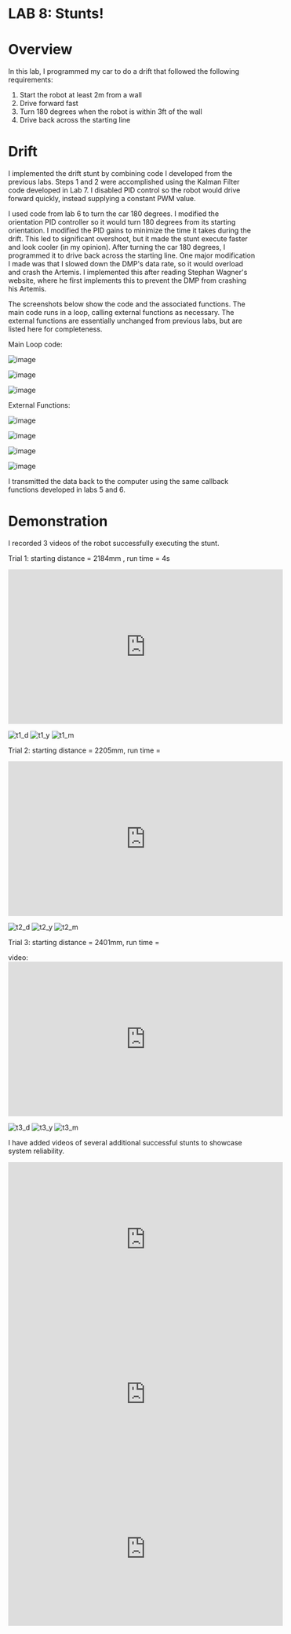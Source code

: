 # LAB 8: Stunts!

# Overview 
In this lab, I programmed my car to do a drift that followed the following requirements:

1. Start the robot at least 2m from a wall
2. Drive forward fast
2. Turn 180 degrees when the robot is within 3ft of the wall
3. Drive back across the starting line

# Drift

I implemented the drift stunt by combining code I developed from the previous labs. Steps 1 and 2 were accomplished using the Kalman Filter code developed in Lab 7. I disabled PID control so the robot would drive forward quickly, instead supplying a constant PWM value. 

I used code from lab 6 to turn the car 180 degrees. I modified the orientation PID controller so it would turn 180 degrees from its starting orientation. I modified the PID gains to minimize the time it takes during the drift. This led to significant overshoot, but it made the stunt execute faster and look cooler (in my opinion). After turning the car 180 degrees, I programmed it to drive back across the starting line. One major modification I made was that I slowed down the DMP's data rate, so it would overload and crash the Artemis. I implemented this after reading Stephan Wagner's website, where he first implements this to prevent the DMP from crashing his Artemis. 

The screenshots below show the code and the associated functions. The main code runs in a loop, calling external functions as necessary. The external functions are essentially unchanged from previous labs, but are listed here for completeness. 

Main Loop code: 

![image](https://github.com/user-attachments/assets/16353c8f-d7db-4a15-8da6-16918d90001d)

![image](https://github.com/user-attachments/assets/ad16c594-480c-4135-bb2a-c48aa7c84537)

![image](https://github.com/user-attachments/assets/d50e36b8-40c3-480f-a8f3-d1361afd492d)

External Functions:

![image](https://github.com/user-attachments/assets/0904b90e-906c-449a-a757-8c7d1cda97a1)

![image](https://github.com/user-attachments/assets/74c5e37b-2183-406c-b465-3b164653768d)

![image](https://github.com/user-attachments/assets/9ab2c764-afc9-46b9-ad90-f3fa730ac776)

![image](https://github.com/user-attachments/assets/993933fe-5e79-49a2-8032-136d60bdbb1f)

I transmitted the data back to the computer using the same callback functions developed in labs 5 and 6. 

# Demonstration

I recorded 3 videos of the robot successfully executing the stunt. 

Trial 1: starting distance = 2184mm , run time = 4s

<iframe width="560" height="315" src="https://www.youtube.com/embed/sDajvFeTYnI?" frameborder="0" allow="accelerometer; autoplay; encrypted-media; gyroscope; picture-in-picture" allowfullscreen></iframe>

![t1_d](https://github.com/user-attachments/assets/b3f377cf-377b-4976-b771-eef6b24675f7)
![t1_y](https://github.com/user-attachments/assets/5b17ecd9-3dac-49c8-b59a-f6cc28b5cafa)
![t1_m](https://github.com/user-attachments/assets/cf253504-30ae-48cc-8b97-ad239dd7875c)

Trial 2: starting distance = 2205mm, run time = 

<iframe width="560" height="315" src="https://www.youtube.com/embed/bo1iYB6LCBQ?" frameborder="0" allow="accelerometer; autoplay; encrypted-media; gyroscope; picture-in-picture" allowfullscreen></iframe>

![t2_d](https://github.com/user-attachments/assets/2d5d026d-416f-4b16-8410-da56b8d2be8b)
![t2_y](https://github.com/user-attachments/assets/c834c542-b10a-4bd1-b3b5-abe3f2e74322)
![t2_m](https://github.com/user-attachments/assets/2ce23f25-bcc7-4a4a-a4b4-fcd32d9bbfab)

Trial 3: starting distance = 2401mm, run time = 

video: <iframe width="560" height="315" src="https://www.youtube.com/embed/jF0804UjzqE?" frameborder="0" allow="accelerometer; autoplay; encrypted-media; gyroscope; picture-in-picture" allowfullscreen></iframe>

![t3_d](https://github.com/user-attachments/assets/c882cfca-0be8-4142-9add-3ebf39cb2659)
![t3_y](https://github.com/user-attachments/assets/57c62413-5494-472e-a1b5-bc35eb136b8d)
![t3_m](https://github.com/user-attachments/assets/f2de459e-2f1c-416a-bf0f-76b0833c5f75)

I have added videos of several additional successful stunts to showcase system reliability. 

<iframe width="560" height="315" src="https://www.youtube.com/embed/ZbT3Xe37IuM?" frameborder="0" allow="accelerometer; autoplay; encrypted-media; gyroscope; picture-in-picture" allowfullscreen></iframe>
<iframe width="560" height="315" src="https://www.youtube.com/embed/6ms-o9XDNbw?" frameborder="0" allow="accelerometer; autoplay; encrypted-media; gyroscope; picture-in-picture" allowfullscreen></iframe>
<iframe width="560" height="315" src="https://www.youtube.com/embed/lGBzyPEmdnM?" frameborder="0" allow="accelerometer; autoplay; encrypted-media; gyroscope; picture-in-picture" allowfullscreen></iframe>












   
